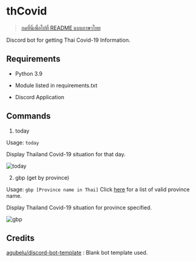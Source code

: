 # thCovid

>[กดที่นี่เพื่อไปที่ README แบบภาษาไทย](https://github.com/gxjakkap/thcovid/blob/main/README-TH.md)

Discord bot for getting Thai Covid-19 Information.

## Requirements

- Python 3.9

- Module listed in requirements.txt

- Discord Application

## Commands

1. today

Usage: `today`

Display Thailand Covid-19 situation for that day.

![today](https://ibb.co/GC4qz15)

2. gbp (get by province)

Usage: `gbp [Province name in Thai]` Click [here](https://www.govesite.com/uploads/20150616220039Pp9UPrr/20180720112427_3_hDHa8tk.pdf) for a list of valid province name.

Display Thailand Covid-19 situation for province specified.

![gbp](https://ibb.co/JnpnK9x)

## Credits

[agubelu/discord-bot-template](https://github.com/agubelu/discord-bot-template) : Blank bot template used.